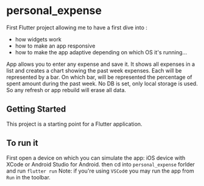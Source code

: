 # personal_expense
First Flutter project allowing me to have a first dive into :

 - how widgets work
 - how to make an app responsive
 - how to make the app adaptive depending on which OS it's running...

App allows you to enter any expense and save it. It shows all expenses in a list and creates a chart showing the past week expenses. Each will be represented by a bar. On which bar, will be represented the percentage of spent amount during the past week. No DB is set, only local storage is used. So any refresh or app rebuild will erase all data.

## Getting Started
This project is a starting point for a Flutter application.

## To run it
First open a device on which you can simulate the app: iOS device with XCode or Android Studio for Android.
then cd into `personal_expense` forlder and run `flutter run` Note: if you're using `VSCod`e you may run the app from `Run` in the toolbar.
